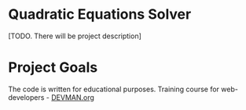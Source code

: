 # Quadratic Equations Solver

[TODO. There will be project description]

# Project Goals

The code is written for educational purposes. Training course for web-developers - [DEVMAN.org](https://devman.org)
